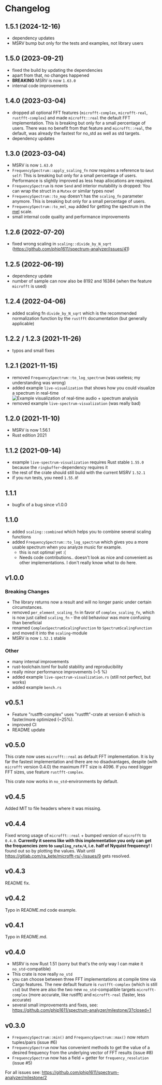 # Changelog

## 1.5.1 (2024-12-16)
- dependency updates
- MSRV bump but only for the tests and examples, not library users

## 1.5.0 (2023-09-21)
- fixed the build by updating the dependencies
- apart from that, no changes happened
- **BREAKING** MSRV is now `1.63.0`
- internal code improvements

## 1.4.0 (2023-03-04)
- dropped all optional FFT features (`microfft-complex`, `microfft-real`,
  `rustfft-complex`) and made `microfft::real` the default FFT implementation.
  This is breaking but only for a small percentage of users. There was no
  benefit from that feature and `microfft::real`, the default, was already the
  fastest for no_std as well as std targets.
- dependency updates

## 1.3.0 (2023-03-04)
- MSRV is now `1.63.0`
- `FrequencySpectrum::apply_scaling_fn` now requires a reference to `&mut self`:
  This is breaking but only for a small percentage of users. Performance is
  slightly improved as less heap allocations are required.
- `FrequencySpectrum` is now `Send` and interior mutability is dropped:
  You can wrap the struct in a `Mutex` or similar types now!
- `FrequencySpectrum::to_map` doesn't  has the `scaling_fn` parameter anymore.
  This is breaking but only for a small percentage of users.
- `FrequencySpectrum::to_mel_map` added for getting the spectrum in the
  [mel](https://en.wikipedia.org/wiki/Mel_scale) scale.
- small internal code quality and performance improvements

## 1.2.6 (2022-07-20)
- fixed wrong scaling in `scaling::divide_by_N_sqrt` (<https://github.com/phip1611/spectrum-analyzer/issues/41>)

## 1.2.5 (2022-06-19)
- dependency update
- number of sample can now also be 8192 and 16384 (when the feature `microfft` is used)

## 1.2.4 (2022-04-06)
- added scaling fn `divide_by_N_sqrt` which is the recommended
  normalization function by the `rustfft` documentation (but generally applicable)

## 1.2.2 / 1.2.3 (2021-11-26)
- typos and small fixes

## 1.2.1 (2021-11-15)
- removed `FrequencySpectrum::to_log_spectrum` (was useless; my understanding was wrong)
- added example `live-visualization` that shows how you could visualize a spectrum in real-time \
  ![Example visualization of real-time audio + spectrum analysis](res/live_demo_spectrum_green_day_holiday.gif "Example visualization of real-time audio + spectrum analysis")
- removed example `live-spectrum-visualization` (was really bad)

## 1.2.0 (2021-11-10)
- MSRV is now 1.56.1
- Rust edition 2021

## 1.1.2 (2021-09-14)
- example `live-spectrum-visualization` requires Rust stable `1.55.0` because
  the `ringbuffer`-dependency requires it
- the rest of the crate should still build with the current MSRV `1.52.1`
- if you run tests, you need `1.55.0`!

## 1.1.1
- bugfix of a bug since v1.0.0

## 1.1.0
- added `scaling::combined` which helps you to combine several scaling functions
- added `FrequencySpectrum::to_log_spectrum` which gives you a more usable spectrum
  when you analyze music for example.
  - this is not optimal yet :(
  - Needs code contributions.. doesn't look as nice and convenient as other implementations.
    I don't really know what to do here.

## v1.0.0
### Breaking Changes
- The library returns now a result and will no longer panic
  under certain circumstances.
- removed `per_element_scaling_fn` in favor of
  `complex_scaling_fn`, which is now just called
  `scaling_fn` - the old behaviour was more confusing than
  beneficial
- renamed `ComplexSpectrumScalingFunction` to `SpectrumScalingFunction` and
  moved it into the `scaling`-module
- MSRV is now `1.52.1` stable
### Other
- many internal improvements
- rust-toolchain.toml for build stability and reproducibility
- really minor performance improvements (~5 %)
- added example `live-spectrum-visualization.rs`
  (still not perfect, but works)
- added example `bench.rs`

## v0.5.1
- Feature "rustfft-complex" uses "rustfft"-crate at version 6 which is faster/more optimized (~25%).
- improved CI
- README update

## v0.5.0
This crate now uses `microfft::real` as default FFT implementation. It is by far the fastest implementation
and there are no disadvantages, despite (with `microfft` version 0.4.0) the maximum FFT size is 4096. If you
need bigger FFT sizes, use feature `rustfft-complex`.

This crate now works in `no_std`-environments by default.

## v0.4.5
Added MIT to file headers where it was missing.

## v0.4.4
Fixed wrong usage of `microfft::real` + bumped version of `microfft` to `0.4.0`.
**Currently it seems like with this implementation you only can get
the frequencies zero to `sampling_rate/4`, i.e. half of Nyquist frequency!**
I found out so by plotting the values. Wait until
https://gitlab.com/ra_kete/microfft-rs/-/issues/9 gets resolved.

## v0.4.3
README fix.

## v0.4.2
Typo in README.md code example.

## v0.4.1
Typo in README.md.

## v0.4.0
- MSRV is now Rust 1.51 (sorry but that's the only way I can make it `no_std`-compatible)
- This crate is now really `no_std`
- you can choose between three FFT implementations at compile time via Cargo features.
  The new default feature is `rustfft-complex` (which is still `std`) but there are also
  the two new `no_std`-compatible targets `microfft-complex` (more accurate, like rustfft)
  and `microfft-real` (faster, less accurate)
- several small improvements and fixes, see: https://github.com/phip1611/spectrum-analyzer/milestone/3?closed=1

## v0.3.0
- `FrequencySpectrum::min()` and `FrequencySpectrum::max()`
   now return tuples/pairs (issue #6)
- `FrequencySpectrum` now has convenient methods to get
   the value of a desired frequency from the underlying vector
   of FFT results (issue #8)
- `FrequencySpectrum` now has a field + getter for `frequency_resolution`
  (issue #5)

For all issues see: https://github.com/phip1611/spectrum-analyzer/milestone/2
